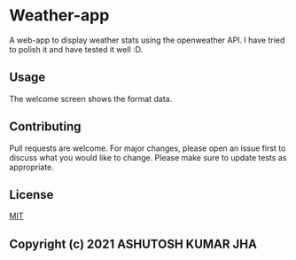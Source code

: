 # Weather-app
A web-app to display weather stats using the openweather API.
I have tried to polish it and have tested it well :D.

## Usage
The welcome screen shows the format data.
## Contributing
Pull requests are welcome. For major changes, please open an issue first to discuss what you would like to change.
Please make sure to update tests as appropriate.
## License
[MIT](https://choosealicense.com/licenses/mit/)
## Copyright (c) 2021 ASHUTOSH KUMAR JHA
